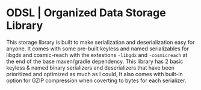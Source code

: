 # ODSL | Organized Data Storage Library

This storage library is built to make serialization and deserialization easy for anyone. It comes with some pre-built keyless and named serializables for libgdx and cosmic-reach with the extestions `-libgdx` and `-cosmicreach` at the end of the base maven/gradle dependency.
This library has 2 basic keyless & named binary serializers and deserializers that have been prioritized and optimized as much as I could, It also comes with built-in option for GZIP compression when coverting to bytes for each serializer.
